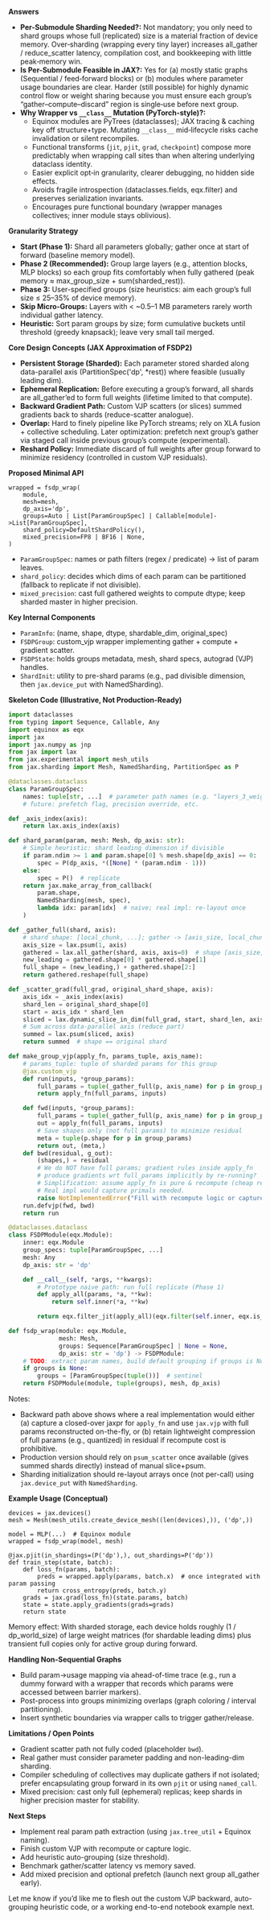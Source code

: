 **Answers**

- **Per-Submodule Sharding Needed?:** Not mandatory; you only need to shard groups whose full (replicated) size is a material fraction of device memory. Over‑sharding (wrapping every tiny layer) increases all_gather / reduce_scatter latency, compilation cost, and bookkeeping with little peak‑memory win.
- **Is Per-Submodule Feasible in JAX?:** Yes for (a) mostly static graphs (Sequential / feed‑forward blocks) or (b) modules where parameter usage boundaries are clear. Harder (still possible) for highly dynamic control flow or weight sharing because you must ensure each group’s “gather–compute–discard” region is single‑use before next group.
- **Why Wrapper vs `__class__` Mutation (PyTorch-style)?:** 
  - Equinox modules are PyTrees (dataclasses); JAX tracing & caching key off structure+type. Mutating `__class__` mid‑lifecycle risks cache invalidation or silent recompiles.
  - Functional transforms (`jit`, `pjit`, `grad`, `checkpoint`) compose more predictably when wrapping call sites than when altering underlying dataclass identity.
  - Easier explicit opt‑in granularity, clearer debugging, no hidden side effects.
  - Avoids fragile introspection (dataclasses.fields, eqx.filter) and preserves serialization invariants.
  - Encourages pure functional boundary (wrapper manages collectives; inner module stays oblivious).

**Granularity Strategy**

- **Start (Phase 1):** Shard all parameters globally; gather once at start of forward (baseline memory model).
- **Phase 2 (Recommended):** Group large layers (e.g., attention blocks, MLP blocks) so each group fits comfortably when fully gathered (peak memory ≈ max_group_size + sum(sharded_rest)).
- **Phase 3:** User-specified groups (size heuristics: aim each group’s full size ≤ 25–35% of device memory).
- **Skip Micro-Groups:** Layers with < ~0.5–1 MB parameters rarely worth individual gather latency.
- **Heuristic:** Sort param groups by size; form cumulative buckets until threshold (greedy knapsack); leave very small tail merged.

**Core Design Concepts (JAX Approximation of FSDP2)**

- **Persistent Storage (Sharded):** Each parameter stored sharded along data-parallel axis (PartitionSpec('dp', *rest)) where feasible (usually leading dim).
- **Ephemeral Replication:** Before executing a group’s forward, all shards are all_gather’ed to form full weights (lifetime limited to that compute).
- **Backward Gradient Path:** Custom VJP scatters (or slices) summed gradients back to shards (reduce-scatter analogue).
- **Overlap:** Hard to finely pipeline like PyTorch streams; rely on XLA fusion + collective scheduling. Later optimization: prefetch next group’s gather via staged call inside previous group’s compute (experimental).
- **Reshard Policy:** Immediate discard of full weights after group forward to minimize residency (controlled in custom VJP residuals).

**Proposed Minimal API**

```
wrapped = fsdp_wrap(
    module,
    mesh=mesh,
    dp_axis='dp',
    groups=Auto | List[ParamGroupSpec] | Callable[module]->List[ParamGroupSpec],
    shard_policy=DefaultShardPolicy(),
    mixed_precision=FP8 | BF16 | None,
)
```

- `ParamGroupSpec`: names or path filters (regex / predicate) → list of param leaves.
- `shard_policy`: decides which dims of each param can be partitioned (fallback to replicate if not divisible).
- `mixed_precision`: cast full gathered weights to compute dtype; keep sharded master in higher precision.

**Key Internal Components**

- `ParamInfo`: (name, shape, dtype, shardable_dim, original_spec)
- `FSDPGroup`: custom_vjp wrapper implementing gather + compute + gradient scatter.
- `FSDPState`: holds groups metadata, mesh, shard specs, autograd (VJP) handles.
- `ShardInit`: utility to pre-shard params (e.g., pad divisible dimension, then `jax.device_put` with NamedSharding).

**Skeleton Code (Illustrative, Not Production-Ready)**

```python
import dataclasses
from typing import Sequence, Callable, Any
import equinox as eqx
import jax
import jax.numpy as jnp
from jax import lax
from jax.experimental import mesh_utils
from jax.sharding import Mesh, NamedSharding, PartitionSpec as P

@dataclasses.dataclass
class ParamGroupSpec:
    names: tuple[str, ...]  # parameter path names (e.g. "layers_3_weight")
    # future: prefetch flag, precision override, etc.

def _axis_index(axis):
    return lax.axis_index(axis)

def shard_param(param, mesh: Mesh, dp_axis: str):
    # Simple heuristic: shard leading dimension if divisible
    if param.ndim >= 1 and param.shape[0] % mesh.shape[dp_axis] == 0:
        spec = P(dp_axis, *([None] * (param.ndim - 1)))
    else:
        spec = P()  # replicate
    return jax.make_array_from_callback(
        param.shape,
        NamedSharding(mesh, spec),
        lambda idx: param[idx]  # naive; real impl: re-layout once
    )

def _gather_full(shard, axis):
    # shard shape: [local_chunk, ...]; gather -> [axis_size, local_chunk, ...] then reshape
    axis_size = lax.psum(1, axis)
    gathered = lax.all_gather(shard, axis, axis=0)  # shape [axis_size, local_chunk, ...]
    new_leading = gathered.shape[0] * gathered.shape[1]
    full_shape = (new_leading,) + gathered.shape[2:]
    return gathered.reshape(full_shape)

def _scatter_grad(full_grad, original_shard_shape, axis):
    axis_idx = _axis_index(axis)
    shard_len = original_shard_shape[0]
    start = axis_idx * shard_len
    sliced = lax.dynamic_slice_in_dim(full_grad, start, shard_len, axis=0)
    # Sum across data-parallel axis (reduce part)
    summed = lax.psum(sliced, axis)
    return summed  # shape == original shard

def make_group_vjp(apply_fn, params_tuple, axis_name):
    # params_tuple: tuple of sharded params for this group
    @jax.custom_vjp
    def run(inputs, *group_params):
        full_params = tuple(_gather_full(p, axis_name) for p in group_params)
        return apply_fn(full_params, inputs)

    def fwd(inputs, *group_params):
        full_params = tuple(_gather_full(p, axis_name) for p in group_params)
        out = apply_fn(full_params, inputs)
        # Save shapes only (not full params) to minimize residual
        meta = tuple(p.shape for p in group_params)
        return out, (meta,)
    def bwd(residual, g_out):
        (shapes,) = residual
        # We do NOT have full params; gradient rules inside apply_fn
        # produce gradients wrt full_params implicitly by re-running?
        # Simplification: assume apply_fn is pure & recompute (cheap recompute variant)
        # Real impl would capture primals needed.
        raise NotImplementedError("Fill with recompute logic or capture jaxpr.")
    run.defvjp(fwd, bwd)
    return run

@dataclasses.dataclass
class FSDPModule(eqx.Module):
    inner: eqx.Module
    group_specs: tuple[ParamGroupSpec, ...]
    mesh: Any
    dp_axis: str = 'dp'

    def __call__(self, *args, **kwargs):
        # Prototype naive path: run full replicate (Phase 1)
        def apply_all(params, *a, **kw):
            return self.inner(*a, **kw)

        return eqx.filter_jit(apply_all)(eqx.filter(self.inner, eqx.is_array), *args, **kwargs)

def fsdp_wrap(module: eqx.Module,
              mesh: Mesh,
              groups: Sequence[ParamGroupSpec] | None = None,
              dp_axis: str = 'dp') -> FSDPModule:
    # TODO: extract param names, build default grouping if groups is None
    if groups is None:
        groups = [ParamGroupSpec(tuple())]  # sentinel
    return FSDPModule(module, tuple(groups), mesh, dp_axis)
```

Notes:
- Backward path above shows where a real implementation would either (a) capture a closed-over jaxpr for `apply_fn` and use `jax.vjp` with full params reconstructed on-the-fly, or (b) retain lightweight compression of full params (e.g., quantized) in residual if recompute cost is prohibitive.
- Production version should rely on `psum_scatter` once available (gives summed shards directly) instead of manual slice+psum.
- Sharding initialization should re-layout arrays once (not per-call) using `jax.device_put` with `NamedSharding`.

**Example Usage (Conceptual)**

```
devices = jax.devices()
mesh = Mesh(mesh_utils.create_device_mesh((len(devices),)), ('dp',))

model = MLP(...)  # Equinox module
wrapped = fsdp_wrap(model, mesh)

@jax.pjit(in_shardings=(P('dp'),), out_shardings=P('dp'))
def train_step(state, batch):
    def loss_fn(params, batch):
        preds = wrapped.apply(params, batch.x)  # once integrated with param passing
        return cross_entropy(preds, batch.y)
    grads = jax.grad(loss_fn)(state.params, batch)
    state = state.apply_gradients(grads=grads)
    return state
```

Memory effect: With sharded storage, each device holds roughly (1 / dp_world_size) of large weight matrices (for shardable leading dims) plus transient full copies only for active group during forward.

**Handling Non-Sequential Graphs**

- Build param→usage mapping via ahead-of-time trace (e.g., run a dummy forward with a wrapper that records which params were accessed between barrier markers).
- Post-process into groups minimizing overlaps (graph coloring / interval partitioning).
- Insert synthetic boundaries via wrapper calls to trigger gather/release.

**Limitations / Open Points**

- Gradient scatter path not fully coded (placeholder `bwd`).
- Real gather must consider parameter padding and non-leading-dim sharding.
- Compiler scheduling of collectives may duplicate gathers if not isolated; prefer encapsulating group forward in its own `pjit` or using `named_call`.
- Mixed precision: cast only full (ephemeral) replicas; keep shards in higher precision master for stability.

**Next Steps**

- Implement real param path extraction (using `jax.tree_util` + Equinox naming).
- Finish custom VJP with recompute or capture logic.
- Add heuristic auto-grouping (size threshold).
- Benchmark gather/scatter latency vs memory saved.
- Add mixed precision and optional prefetch (launch next group all_gather early).

Let me know if you’d like me to flesh out the custom VJP backward, auto-grouping heuristic code, or a working end-to-end notebook example next.
